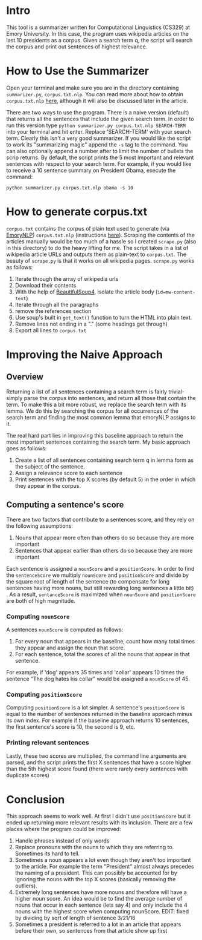 <!-- 

Instruction of how to run your program.
Description of how you generated corpus.txt (e.g., manually stripped out noise, wrote a script, ran an existing tool).
Description of how you improved your program from the baseline (single word matching). You should explicitly describe what kind of new features you integrated and which examples work for your features.
Analysis of your program including weakness and strength. 

-->

# Intro

This tool is a summarizer written for Computational Linguistics (CS329) at Emory University. In this case, the program uses wikipedia articles on the last 10 presidents as a corpus. Given a search term q, the script will search the corpus and print out sentences of highest relevance.

# How to Use the Summarizer

Open your terminal and make sure you are in the directory containing `summarizer.py`, `corpus.txt.nlp`. You can read more about how to obtain `corpus.txt.nlp` [here](https://github.com/emory-courses/cs329/wiki/Homework-2), although it will also be discussed later in the article. 

There are two ways to use the program. There is a naive version (default) that returns all the sentences that include the given search term. In order to run this version type 
`python summarizer.py corpus.txt.nlp SEARCH-TERM` 
into your terminal and hit enter. Replace 'SEARCH-TERM' with your search term. Clearly this isn't a very good summarizer. If you would like the script to work its "summarizing magic" append the `-s` tag to the command. You can also optionally append a number after to limit the number of bullets the scrip returns. By default, the script prints the 5 most important and relevant sentences with respect to your search term. For example, if you would like to receive a 10 sentence summary on President Obama, execute the command:

`python summarizer.py corpus.txt.nlp obama -s 10`

# How to generate corpus.txt

`corpus.txt` contains the corpus of plain text used to generate (via [EmoryNLP](https://github.com/emorynlp)) `corpus.txt.nlp` (instructions [here](https://github.com/emory-courses/cs329/wiki/Homework-2)). Scraping the contents of the articles manually would be too much of a hassle so I created `scrape.py` (also in this directory) to do the heavy lifting for me. The script takes in a list of wikipedia article URLs and outputs them as plain-text to `corpus.txt`. The beauty of `scrape.py` is that it works on all wikipedia pages. `scrape.py` works as follows: 

1. Iterate through the array of wikipedia urls
2. Download their contents
3. With the help of [BeautifulSoup4](http://www.crummy.com/software/BeautifulSoup/), isolate the article body (`id=mw-content-text`)
4. Iterate through all the paragraphs
5. remove the references section
6. Use soup's built in `get_text()` function to turn the HTML into plain text.
7. Remove lines not ending in a "." (some headings get through)
8. Export all lines to `corpus.txt`

# Improving the Naive Approach

## Overview

Returning a list of all sentences containing a search term is fairly trivial- simply parse the corpus into sentences, and return all those that contain the term. To make this a bit more robust, we replace the search term with its lemma. We do this by searching the corpus for all occurrences of the search term and finding the most common lemma that emoryNLP assigns to it.

The real hard part lies in improving this baseline approach to return the most important sentences containing the search term. My basic approach goes as follows:

1. Create a list of all sentences containing search term q in lemma form as the subject of the sentence.
2. Assign a relevance score to each sentence
3. Print sentences with the top X scores (by default 5) in the order in which they appear in the corpus.

## Computing a sentence's score

There are two factors that contribute to a sentences score, and they rely on the following assumptions:

1. Nouns that appear more often than others do so because they are more important
2. Sentences that appear earlier than others do so because they are more important

Each sentence is assigned a `nounScore` and a `positionScore`. In order to find the `sentenceScore` we multiply `nounScore` and `positionScore` and divide by the square root of length of the sentence (to compensate for long sentences having more nouns, but still rewarding long sentences a little bit) . As a result, `sentanceScore` is maximized when `nounScore` and `positionScore` are both of high magnitude. 

### Computing `nounScore`

A sentences `nounScore` is computed as follows:

1. For every noun that appears in the baseline, count how many total times they appear and assign the noun that score.
2. For each sentence, total the scores of all the nouns that appear in that sentence.

For example, if 'dog' appears 35 times and 'collar' appears 10 times the sentence "The dog hates his collar" would be assigned a `nounScore` of 45.

### Computing `positionScore`

Computing `positionScore` is a lot simpler. A sentence's `positionScore` is equal to the number of sentences returned in the baseline approach minus its own index. For example if the baseline approach returns 10 sentences, the first sentence's score is 10, the second is 9, etc.

### Printing relevant sentences

Lastly, these two scores are multiplied, the command line arguments are parsed, and the script prints the first X sentences that have a score higher than the 5th highest score found (there were rarely every sentences with duplicate scores)

# Conclusion

This approach seems to work well. At first I didn't use `positionScore` but it ended up returning more relevant results with its inclusion. There are a few places where the program could be improved:

1. Handle phrases instead of only words
2. Replace pronouns with the nouns to which they are referring to. Sometimes its hard to tell.
3. Sometimes a noun appears a lot even though they aren't too important to the article. For example the term "President" almost always precedes the naming of a president. This can possibly be accounted for by ignoring the nouns with the top X scores (basically removing the outliers).
4. Extremely long sentences have more nouns and therefore will have a higher noun score. An idea would be to find the average number of nouns that occur in each sentence (lets say 4) and only include the 4 nouns with the highest score when computing nounScore. EDIT: fixed by dividing by sqrt of length of sentence 3/21/16
5. Sometimes a president is referred to a lot in an article that appears before their own, so sentences from that article show up first













